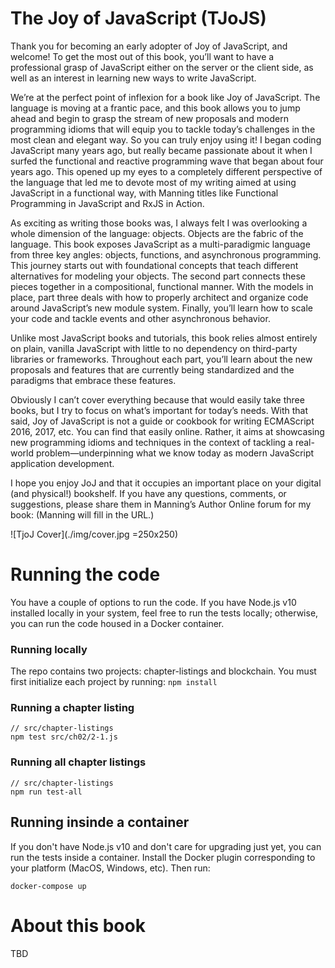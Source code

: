 # The Joy of JavaScript (TJoJS)
Thank you for becoming an early adopter of Joy of JavaScript, and welcome! To get the most out of this book, you’ll want to have a professional grasp of JavaScript either  on the server or the client side, as well as an interest in learning new ways to write JavaScript.

We’re at the perfect point of inflexion for a book like Joy of JavaScript. The language is moving at a frantic pace, and this book allows you to jump ahead and begin to grasp the stream of new proposals and modern programming idioms that will equip you to tackle today’s challenges in the most clean and elegant way. So you can truly enjoy using it!
I began coding JavaScript many years ago, but really became passionate about it when I surfed the functional and reactive programming wave that began about four years ago. This opened up my eyes to a completely different perspective of the language that led me to devote most of my writing aimed at using JavaScript in a functional way, with Manning titles like Functional Programming in JavaScript and RxJS in Action.

As exciting as writing those books was, I always felt I was overlooking a whole dimension of the language: objects. Objects are the fabric of the language. This book exposes JavaScript as a multi-paradigmic language from three key angles: objects, functions, and asynchronous programming. This journey starts out with foundational concepts that teach different alternatives for modeling your objects. The second part connects these pieces together in a compositional, functional manner. With the models in place, part three deals with how to properly architect and organize code around JavaScript’s new module system. Finally, you’ll learn how to scale your code and tackle events and other asynchronous behavior.

Unlike most JavaScript books and tutorials, this book relies almost entirely on plain, vanilla JavaScript with little to no dependency on third-party libraries or frameworks. Throughout each part, you’ll learn about the new proposals and features that are currently being standardized and the paradigms that embrace these features.

Obviously I can’t cover everything because that would easily take three books, but I try to focus on what’s important for today’s needs. With that said, Joy of JavaScript is not a guide or cookbook for writing ECMAScript 2016, 2017, etc. You can find that easily online. Rather, it aims at showcasing new programming idioms and techniques in the context of tackling a real-world problem—underpinning what we know today as modern JavaScript application development. 

I hope you enjoy JoJ and that it occupies an important place on your digital (and physical!) bookshelf. If you have any questions, comments, or suggestions, please share them in Manning’s Author Online forum for my book: (Manning will fill in the URL.)

![TjoJ Cover](./img/cover.jpg =250x250)

# Running the code
You have a couple of options to run the code. If you have Node.js v10 installed locally in your system, feel free to run the tests locally; otherwise, you can run the code housed in a Docker container.

### Running locally

The repo contains two projects: chapter-listings and blockchain. You must first initialize each project by running: `npm install`

### Running a chapter listing
~~~
// src/chapter-listings
npm test src/ch02/2-1.js
~~~

### Running all chapter listings
~~~
// src/chapter-listings
npm run test-all
~~~

## Running insinde a container

If you don't have Node.js v10 and don't care for upgrading just yet, you can run the tests inside a container. Install the Docker plugin corresponding to your platform (MacOS, Windows, etc). Then run: 

```
docker-compose up
```

# About this book
TBD

